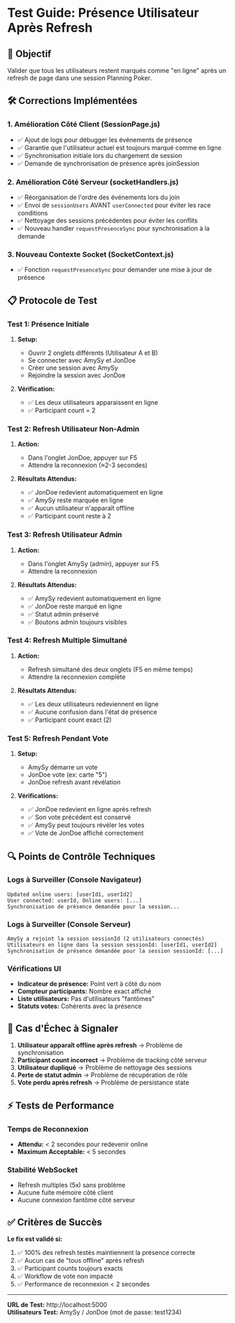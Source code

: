 # Test Guide: Présence Utilisateur Après Refresh

## 🎯 Objectif
Valider que tous les utilisateurs restent marqués comme "en ligne" après un refresh de page dans une session Planning Poker.

## 🛠️ Corrections Implémentées

### 1. **Amélioration Côté Client (SessionPage.js)**
- ✅ Ajout de logs pour débugger les événements de présence
- ✅ Garantie que l'utilisateur actuel est toujours marqué comme en ligne
- ✅ Synchronisation initiale lors du chargement de session
- ✅ Demande de synchronisation de présence après joinSession

### 2. **Amélioration Côté Serveur (socketHandlers.js)**
- ✅ Réorganisation de l'ordre des événements lors du join
- ✅ Envoi de `sessionUsers` AVANT `userConnected` pour éviter les race conditions
- ✅ Nettoyage des sessions précédentes pour éviter les conflits
- ✅ Nouveau handler `requestPresenceSync` pour synchronisation à la demande

### 3. **Nouveau Contexte Socket (SocketContext.js)**
- ✅ Fonction `requestPresenceSync` pour demander une mise à jour de présence

## 📋 Protocole de Test

### Test 1: Présence Initiale
1. **Setup:**
   - Ouvrir 2 onglets différents (Utilisateur A et B)
   - Se connecter avec AmySy et JonDoe
   - Créer une session avec AmySy
   - Rejoindre la session avec JonDoe

2. **Vérification:**
   - ✅ Les deux utilisateurs apparaissent en ligne
   - ✅ Participant count = 2

### Test 2: Refresh Utilisateur Non-Admin
1. **Action:**
   - Dans l'onglet JonDoe, appuyer sur F5
   - Attendre la reconnexion (≈2-3 secondes)

2. **Résultats Attendus:**
   - ✅ JonDoe redevient automatiquement en ligne
   - ✅ AmySy reste marquée en ligne
   - ✅ Aucun utilisateur n'apparaît offline
   - ✅ Participant count reste à 2

### Test 3: Refresh Utilisateur Admin
1. **Action:**
   - Dans l'onglet AmySy (admin), appuyer sur F5
   - Attendre la reconnexion

2. **Résultats Attendus:**
   - ✅ AmySy redevient automatiquement en ligne
   - ✅ JonDoe reste marqué en ligne
   - ✅ Statut admin préservé
   - ✅ Boutons admin toujours visibles

### Test 4: Refresh Multiple Simultané
1. **Action:**
   - Refresh simultané des deux onglets (F5 en même temps)
   - Attendre la reconnexion complète

2. **Résultats Attendus:**
   - ✅ Les deux utilisateurs redeviennent en ligne
   - ✅ Aucune confusion dans l'état de présence
   - ✅ Participant count exact (2)

### Test 5: Refresh Pendant Vote
1. **Setup:**
   - AmySy démarre un vote
   - JonDoe vote (ex: carte "5")
   - JonDoe refresh avant révélation

2. **Vérifications:**
   - ✅ JonDoe redevient en ligne après refresh
   - ✅ Son vote précédent est conservé
   - ✅ AmySy peut toujours révéler les votes
   - ✅ Vote de JonDoe affiché correctement

## 🔍 Points de Contrôle Techniques

### Logs à Surveiller (Console Navigateur)
```
Updated online users: [userId1, userId2]
User connected: userId, Online users: [...]
Synchronisation de présence demandée pour la session...
```

### Logs à Surveiller (Console Serveur)
```
AmySy a rejoint la session sessionId (2 utilisateurs connectés)
Utilisateurs en ligne dans la session sessionId: [userId1, userId2]
Synchronisation de présence demandée pour la session sessionId: [...]
```

### Vérifications UI
- **Indicateur de présence:** Point vert à côté du nom
- **Compteur participants:** Nombre exact affiché
- **Liste utilisateurs:** Pas d'utilisateurs "fantômes"
- **Statuts votes:** Cohérents avec la présence

## 🚨 Cas d'Échec à Signaler

1. **Utilisateur apparaît offline après refresh** → Problème de synchronisation
2. **Participant count incorrect** → Problème de tracking côté serveur
3. **Utilisateur dupliqué** → Problème de nettoyage des sessions
4. **Perte de statut admin** → Problème de récupération de rôle
5. **Vote perdu après refresh** → Problème de persistance state

## ⚡ Tests de Performance

### Temps de Reconnexion
- **Attendu:** < 2 secondes pour redevenir online
- **Maximum Acceptable:** < 5 secondes

### Stabilité WebSocket
- Refresh multiples (5x) sans problème
- Aucune fuite mémoire côté client
- Aucune connexion fantôme côté serveur

## ✅ Critères de Succès

**Le fix est validé si:**
1. ✅ 100% des refresh testés maintiennent la présence correcte
2. ✅ Aucun cas de "tous offline" après refresh
3. ✅ Participant counts toujours exacts
4. ✅ Workflow de vote non impacté
5. ✅ Performance de reconnexion < 2 secondes

---

**URL de Test:** http://localhost:5000  
**Utilisateurs Test:** AmySy / JonDoe (mot de passe: test1234) 